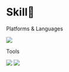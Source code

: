 
<h1>Skill🌈</h1>
<p>Platforms & Languages</p>
<img src="https://img.shields.io/badge/React-61DAFB?style=flat-square&logo=React&logoColor=black"/>


<p>Tools</p>
<img src="https://img.shields.io/badge/Firebase-FFCA28?style=flat-square&logo=Firebase&logoColor=black"/>
<img src="https://img.shields.io/badge/GitHub-181717?style=flat-square&logo=GitHub&logoColor=white"/>








<!--
**aaanjini/aaanjini** is a ✨ _special_ ✨ repository because its `README.md` (this file) appears on your GitHub profile.

Here are some ideas to get you started:

- 🔭 I’m currently working on ...
- 🌱 I’m currently learning ...
- 👯 I’m looking to collaborate on ...
- 🤔 I’m looking for help with ...
- 💬 Ask me about ...
- 📫 How to reach me: ...
- 😄 Pronouns: ...
- ⚡ Fun fact: ...
-->
